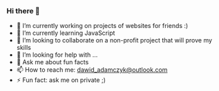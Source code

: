 ### Hi there 👋

<!--
**adamczykdawid/adamczykdawid** is a ✨ _special_ ✨ repository because its `README.md` (this file) appears on your GitHub profile.

Here are some ideas to get you started:
-->
- 🔭 I’m currently working on projects of websites for friends :)
- 🌱 I’m currently learning JavaScript
- 👯 I’m looking to collaborate on a non-profit project that will prove my skills 
- 🤔 I’m looking for help with ...
- 💬 Ask me about fun facts
- 📫 How to reach me: dawid_adamczyk@outlook.com
- ⚡ Fun fact: ask me on private ;)

